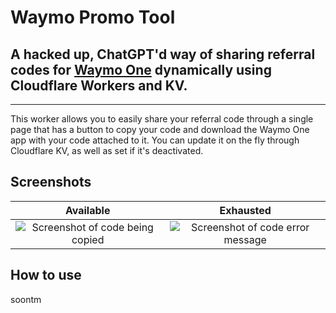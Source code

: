 # Waymo Promo Tool
## A hacked up, ChatGPT'd way of sharing referral codes for [Waymo One](https://waymo.com/waymo-one/) dynamically using Cloudflare Workers and KV.
---
This worker allows you to easily share your referral code through a single page that has a button to copy your code and download the Waymo One app with your code attached to it. You can update it on the fly through Cloudflare KV, as well as set if it's deactivated.

## Screenshots
Available |  Exhausted
:-------------------------:|:-------------------------:
![Screenshot of code being copied](https://github.com/user-attachments/assets/a9c1c365-805a-4357-a48b-52a300aad35d) | ![Screenshot of code error message](https://github.com/user-attachments/assets/37146530-6d8c-44ce-b59c-ccabeaa27810)

## How to use
soontm
